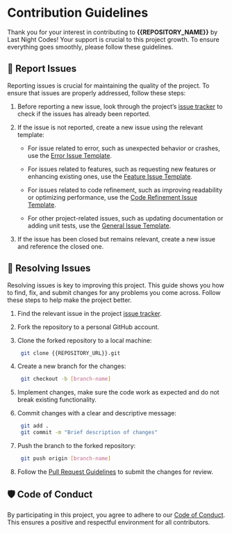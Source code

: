 # Contribution Guidelines
Thank you for your interest in contributing to **{{REPOSITORY_NAME}}** by Last Night Codes! Your support is crucial to this project growth. To ensure everything goes smoothly, please follow these guidelines.

## 📝 Report Issues
Reporting issues is crucial for maintaining the quality of the project. To ensure that issues are properly addressed, follow these steps:

1. Before reporting a new issue, look through the project’s [issue tracker]({{REPOSITORY_URL}}/issues) to check if the issues has already been reported.

2. If the issue is not reported, create a new issue using the relevant template:
   - For issue related to error, such as unexpected behavior or crashes, use the [Error Issue Template](https://github.com/lncodes/.github/blob/master/.github/ISSUE_TEMPLATE/error-issue-template.md).
   
   - For issues related to features, such as requesting new features or enhancing existing ones, use the [Feature Issue Template](https://github.com/lncodes/.github/blob/master/.github/ISSUE_TEMPLATE/feature-issue-template.md).
   - For issues related to code refinement, such as improving readability or optimizing performance, use the [Code Refinement Issue Template](https://github.com/lncodes/.github/blob/master/.github/ISSUE_TEMPLATE/code-refinement-issue-template.md).
   - For other project-related issues, such as updating documentation or adding unit tests, use the [General Issue Template](https://github.com/lncodes/.github/blob/master/.github/ISSUE_TEMPLATE/general-issue-template.md).
3.  If the issue has been closed but remains relevant, create a new issue and reference the closed one.

## 🔧 Resolving Issues
Resolving issues is key to improving this project. This guide shows you how to find, fix, and submit changes for any problems you come across. Follow these steps to help make the project better.

1. Find the relevant issue in the project [issue tracker]({{REPOSITORY_URL}}/issues).

2. Fork the repository to a personal GitHub account.
3. Clone the forked repository to a local machine:
   ```bash 
    git clone {{REPOSITORY_URL}}.git
   ```
4. Create a new branch for the changes:
   ```bash 
    git checkout -b [branch-name]
   ```
5. Implement changes, make sure the code work as expected and do not break existing functionality.
6. Commit changes with a clear and descriptive message:
   ```bash 
    git add .
    git commit -m "Brief description of changes"
   ```
7. Push the branch to the forked repository:
   ```bash 
    git push origin [branch-name]
   ```
8. Follow the [Pull Request Guidelines](https://github.com/lncodes/docs/blob/master/PULL_REQUEST_GUIDELINES.md) to submit the changes for review.

## 🛡️ Code of Conduct
By participating in this project, you agree to adhere to our [Code of Conduct](https://github.com/lncodes/.github/blob/master/CODE_OF_CONDUCT.md). This ensures a positive and respectful environment for all contributors.
